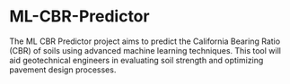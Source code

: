 # ML-CBR-Predictor
The ML CBR Predictor project aims to predict the California Bearing Ratio (CBR) of soils using advanced machine learning techniques. This tool will aid geotechnical engineers in evaluating soil strength and optimizing pavement design processes.

